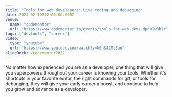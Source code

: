 ```yaml
---
title: "Tools for web developers: Live coding and debugging"
date: 2022-02-10T12:00:00.000Z
venue:
  name: "codementor"
  url: "https://www.codementor.io/events/tools-for-web-devs-dpqk2w3b1r"
tags: ["devtools", "career"]
video:
  type: "youtube"
  url: "https://www.youtube.com/watch?v=k0nSJ1MtSao"
slideDeck: /codementor2022
---
```


No matter how experienced you are as a developer, one thing that will give you superpowers throughout your career is knowing your tools. Whether it's shortcuts in your favorite editor, the right commands for git, or tools for debugging, they will give your early career a boost, and continue to help you grow and advance as a developer.
